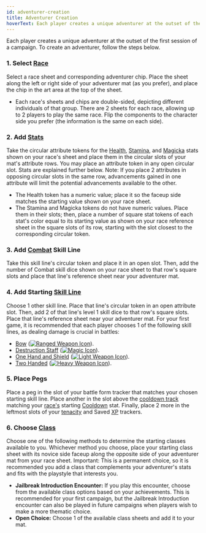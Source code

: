 ```yaml
---
id: adventurer-creation
title: Adventurer Creation
hoverText: Each player creates a unique adventurer at the outset of the first session of a campaign.
---
```


Each player creates a unique adventurer at the outset of the first session of a campaign. To create an adventurer, follow the steps below.

### 1. Select [Race](/docs/adventurer/races/)

Select a race sheet and corresponding adventurer chip. Place the sheet along the left or right side of your adventurer mat (as you prefer), and place the chip in the art area at the top of the sheet.

- Each race's sheets and chips are double-sided, depicting different individuals of that group. There are 2 sheets for each race, allowing up to 2 players to play the same race. Flip the components to the character side you prefer (the information is the same on each side).

### 2. Add [Stats](/docs/adventurer/stats/)

Take the circular attribute tokens for the [Health](/docs/adventurer/stats/health), [Stamina](/docs/adventurer/stats/stamina), and [Magicka](/docs/adventurer/stats/magicka) stats shown on your race's sheet and place them in the circular slots of your mat's attribute rows. You may place an attribute token in any open circular slot. Stats are explained further below. Note: If you place 2 attributes in opposing circular slots in the same row, advancements gained in one attribute will limit the potential advancements available to the other.

- The Health token has a numeric value; place it so the faceup side matches the starting value shown on your race sheet.
- The Stamina and Magicka tokens do not have numeric values. Place them in their slots; then, place a number of square stat tokens of each stat's color equal to its starting value as shown on your race reference sheet in the square slots of its row, starting with the slot closest to the corresponding circular token.

### 3. Add [Combat](/docs/adventurer/skill-lines/combat) Skill Line

Take this skill line's circular token and place it in an open slot. Then, add the number of Combat skill dice shown on your race sheet to that row's square slots and place that line's reference sheet near your adventurer mat.

### 4. Add Starting [Skill Line](/docs/adventurer/skill-lines/index)

Choose 1 other skill line. Place that line's circular token in an open attribute slot. Then, add 2 of that line's level 1 skill dice to that row's square slots. Place that line's reference sheet near your adventurer mat. For your first game, it is recommended that each player chooses 1 of the following skill lines, as dealing damage is crucial in battles:

- [Bow](/docs/adventurer/skill-lines/warrior/bow) ([<img src="/icons/ranged-weapon.svg" alt="Ranged Weapon Icon" class="icon-svg" />](/docs/battles/battle-forms/ranged-weapon)).
- [Destruction Staff](/docs/adventurer/skill-lines/mage/destruction-staff) ([<img src="/icons/magic.svg" alt="Magic Icon" class="icon-svg" />](/docs/battles/battle-forms/magic)).
- [One Hand and Shield](/docs/adventurer/skill-lines/warrior/one-hand-and-shield) ([<img src="/icons/light-weapon.svg" alt="Light Weapon Icon" class="icon-svg" />](/docs/battles/battle-forms/light-weapon)).
- [Two Handed](/docs/adventurer/skill-lines/warrior/two-handed) ([<img src="/icons/heavy-weapon.svg" alt="Heavy Weapon Icon" class="icon-svg" />](/docs/battles/battle-forms/heavy-weapon)).

### 5. Place Pegs

Place a peg in the slot of your battle form tracker that matches your chosen starting skill line. Place another in the slot above the [cooldown track](/docs/glossary/cooldown-track) matching your [race's](/docs/adventurer/races/) starting [Cooldown](/docs/adventurer/stats/cooldown) stat. Finally, place 2 more in the leftmost slots of your [tenacity](/docs/glossary/tenacity) and Saved [XP](/docs/glossary/xp) trackers.

### 6. Choose [Class](/docs/adventurer/classes/index)

Choose one of the following methods to determine the starting classes available to you. Whichever method you choose, place your starting class sheet with its novice side faceup along the opposite side of your adventurer mat from your race sheet. Important: This is a permanent choice, so it is recommended you add a class that complements your adventurer's stats and fits with the playstyle that interests you.

- **Jailbreak Introduction Encounter:** If you play this encounter, choose from the available class options based on your achievements. This is recommended for your first campaign, but the Jailbreak Introduction encounter can also be played in future campaigns when players wish to make a more thematic choice.
- **Open Choice:** Choose 1 of the available class sheets and add it to your mat.
